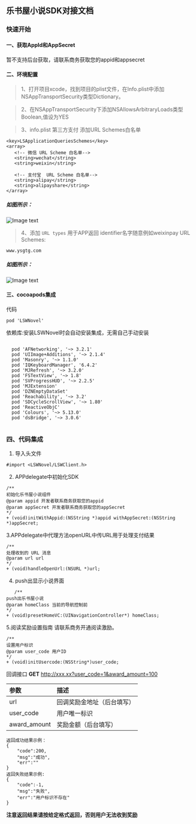 乐书屋小说SDK对接文档
--

### 快速开始
#### 一、获取AppId和AppSecret
暂不支持后台获取，请联系商务获取您的appid和appsecret


#### 二、环境配置

> 1、打开项目xcode，找到项目的plist文件，在Info.plist中添加NSAppTransportSecurity类型Dictionary。

> 2、在NSAppTransportSecurity下添加NSAllowsArbitraryLoads类型Boolean,值设为YES

>3、info.plist 第三方支付 添加URL Schemes白名单
 ```
<key>LSApplicationQueriesSchemes</key>
 <array>
    <!-- 微信 URL Scheme 白名单-->
    <string>wechat</string>
    <string>weixin</string>

    <!-- 支付宝  URL Scheme 白名单-->
    <string>alipay</string>
    <string>alipayshare</string>
</array>
```
##### 如图所示：
![Image text](https://note.youdao.com/yws/public/resource/c5e565d31b883e12a1414583aeda7475/xmlnote/WEBRESOURCE5d344468c9be99917cddae07a9a38167/543)
 
>4、添加 ``` URL types ``` 用于APP返回
identifier名字随意例如weixinpay
URL Schemes:
```
www.ysgtg.com

```
##### 如图所示：
![Image text](https://note.youdao.com/yws/public/resource/c5e565d31b883e12a1414583aeda7475/xmlnote/WEBRESOURCE7652eb7bf6e6ccd81c319bb4f5251fa6/546)

#### 三、cocoapods集成

代码
```
pod 'LSWNovel'

```

依赖库:安装LSWNovel时会自动安装集成，无需自己手动安装
 ```

   pod 'AFNetworking', '~> 3.2.1'
   pod 'UIImage+Additions', '~> 2.1.4'
   pod 'Masonry', '~> 1.1.0'
   pod 'IQKeyboardManager', '6.4.2'
   pod 'MJRefresh', '~> 3.2.0'
   pod 'FSTextView', '~> 1.8'
   pod 'SVProgressHUD', '~> 2.2.5'
   pod 'MJExtension'
   pod 'DZNEmptyDataSet'
   pod 'Reachability', '~> 3.2'
   pod 'SDCycleScrollView', '~> 1.80'
   pod 'ReactiveObjC'
   pod 'Colours', '~> 5.13.0'
   pod 'dsBridge', '~> 3.0.6'
   
   ```
 
 
 ### 四、代码集成

 1. 导入头文件
  ```
  #import <LSWNovel/LSWClient.h>
  
 ```
 
 2. APPdelegate中初始化SDK
 ```
/**
 初始化乐书屋小说组件
 @param appid 开发者联系商务获取您的appid
 @param appSecret 开发者联系商务获取您的appSecret
 */
+ (void)initWithAppid:(NSString *)appid withAppSecret:(NSString *)appSecret;

 ```
 
 
 3.APPdelegate中代理方法openURL中传URL用于处理支付结果
 ```
 /**
处理收到的 URL 消息
 @param url url
 */
+ (void)handleOpenUrl:(NSURL *)url;
```
 4.  push出显示小说界面
 ```
    /**
 push出乐书屋小说
 @param homeClass 当前的导航控制前
 */
+ (void)presetHomeVC:(UINavigationController*) homeClass;

 ```

 5.阅读奖励设置指南
 请联系商务开通阅读激励。
 ```
 /**
 设置用户标识
 @param user_code 用户ID
 */
+ (void)initUsercode:(NSString*)user_code;

 ```
 回调接口
**GET** http://xxx.xx?user_code=1&award_amount=100

|  参数 | 描述 |
| :-  | :-  |
| url | 回调奖励金地址（后台填写） |
| user_code | 用户唯一标识 |
| award_amount | 奖励金额（后台填写） |

```
返回成功结果示例： 
{
    "code":200,
    "msg":"成功",
    "err":""
}
返回失败结果示例:
{
    "code":-1,
    "msg":"失败",
    "err":"用户标识不存在"
}

```
**注意返回结果请按给定格式返回，否则用户无法收到奖励**
 
 

 
 
